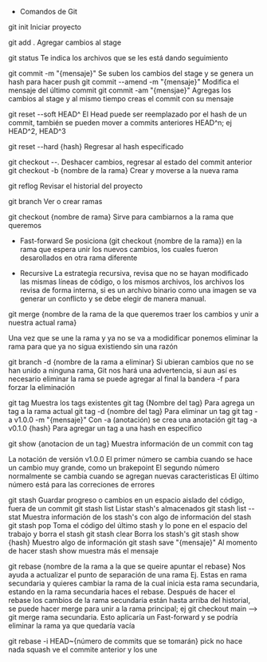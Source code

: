 
* Comandos de Git

git init  Iniciar proyecto

git add .  Agregar cambios al stage

git status  Te indica los archivos que se les está dando seguimiento

git commit -m "{mensaje}"  Se suben los cambios del stage y se genera un hash para hacer push
git commit --amend -m "{mensaje}"  Modifica el mensaje del último commit
git commit -am "{mensjae}"  Agregas los cambios al stage y al mismo tiempo creas el commit con su mensaje

git reset --soft HEAD^  El Head puede ser reemplazado por el hash de un commit, también se pueden mover a commits anteriores HEAD^n; ej HEAD^2, HEAD^3

git reset --hard {hash}  Regresar al hash especificado

git checkout --.  Deshacer cambios, regresar al estado del commit anterior
git checkout -b {nombre de la rama}  Crear y moverse a la nueva rama

git reflog  Revisar el historial del proyecto

git branch  Ver o crear ramas

git checkout {nombre de rama}  Sirve para cambiarnos a la rama que queremos


* Fast-forward
Se posiciona (git checkout {nombre de la rama}) en la rama que espera unir los nuevos cambios, los cuales fueron desarollados en otra rama diferente

* Recursive
La estrategia recursiva, revisa que no se hayan modificado las mismas líneas de código, o los mismos archivos, los archivos los revisa de forma interna, si es un archivo binario como una imagen se va generar un conflicto y se debe elegir de manera manual.

git merge {nombre de la rama de la que queremos traer los cambios y unir a nuestra actual rama}

Una vez que se une la rama y ya no se va a modidificar ponemos eliminar la rama para que ya no sigua existiendo sin una razón

git branch -d {nombre de la rama a eliminar}  Si ubieran cambios que no se han unido a ninguna rama, Git nos hará una advertencia, si aun así es necesario eliminar la rama se puede agregar al final la bandera -f para forzar la eliminación

git tag  Muestra los tags existentes
git tag {Nombre del tag}  Para agrega un tag a la rama actual
git tag -d {nombre del tag}  Para eliminar un tag
git tag -a v1.0.0 -m "{mensaje}"  Con -a (anotación) se crea una anotación
git tag -a v0.1.0 {hash}  Para agregar un tag a una hash en especifico

git show {anotacion de un tag}  Muestra información de un commit con tag 

La notación de versión v1.0.0
El primer número se cambia cuando se hace un cambio muy grande, como un brakepoint
El segundo número normalmente se cambia cuando se agregan nuevas caracteristicas
El último número está para las correciones de errores


git stash  Guardar progreso o cambios en un espacio aislado del código, fuera de un commit
git stash list  Listar stash's almacenados
git stash list --stat  Muestra información de los stash's con algo de información del stash
git stash pop  Toma el código del último stash y lo pone en el espacio del trabajo y borra el stash
git stash clear  Borra los stash's
git stash show {hash}  Muestro algo de información
git stash save "{mensaje}"  Al momento de hacer stash show muestra más el mensaje

git rebase {nombre de la rama a la que se queire apuntar el rebase}  Nos ayuda a actualizar el punto de separación de una rama
Ej. Estas en rama secundaria y quieres cambiar la rama de la cual inicia esta rama secundaria, estando en la rama secundaria haces el rebase.
Después de hacer el rebase los cambios de la rama secundaria están hasta arriba del historial, se puede hacer merge para unir a la rama principal; ej git checkout main --> git merge rama secundaria.
Esto aplicaría un Fast-forward y se podría eliminar la rama ya que quedaría vacía

git rebase -i HEAD~{número de commits que se tomarán}
pick no hace nada
squash  ve el commite anterior y los une








